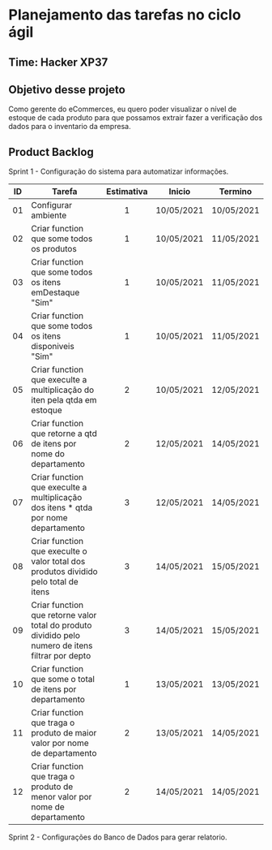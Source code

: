 # Planejamento das tarefas no ciclo ágil
## Time: Hacker XP37

## Objetivo desse projeto
Como gerente do eCommerces, eu quero poder visualizar o nível de estoque de cada produto para que possamos extrair
fazer a verificação dos dados para o inventario da empresa.

## Product Backlog

Sprint 1 - Configuração do sistema para automatizar informações.

ID  | Tarefa                                                                                            | Estimativa  | Inicio     | Termino    |
:--:|---------------------------------------------------------------------------------------------------|:-----------:|:----------:|:----------:|
01  | Configurar ambiente                                                                               |  1          | 10/05/2021 | 10/05/2021 |
02  | Criar function que some todos os produtos                                                         |  1          | 10/05/2021 | 11/05/2021 |
03  | Criar function que some todos os itens emDestaque "Sim"                                           |  1          | 10/05/2021 | 11/05/2021 |
04  | Criar function que some todos os itens disponiveis "Sim"                                          |  1          | 10/05/2021 | 11/05/2021 |
05  | Criar function que execulte a multiplicação do iten pela qtda em estoque                          |  2          | 10/05/2021 | 12/05/2021 |
06  | Criar function que retorne a qtd de itens por nome do departamento                                |  2          | 12/05/2021 | 14/05/2021 |
07  | Criar function que execulte a multiplicação dos itens * qtda por nome departamento                |  3          | 12/05/2021 | 14/05/2021 |
08  | Criar function que execulte o valor total dos produtos dividido pelo total de itens               |  3          | 14/05/2021 | 15/05/2021 |
09  | Criar function que retorne valor total do produto dividido pelo numero de itens filtrar por depto |  3          | 14/05/2021 | 15/05/2021 |
10  | Criar function que some o total de itens por departamento                                         |  1          | 13/05/2021 | 13/05/2021 |
11  | Criar function que traga o produto de maior valor por nome de departamento                        |  2          | 13/05/2021 | 14/05/2021 |
12  | Criar function que traga o produto de menor valor por nome de departamento                        |  2          | 14/05/2021 | 14/05/2021 |

Sprint 2 - Configurações do Banco de Dados para gerar relatorio.




